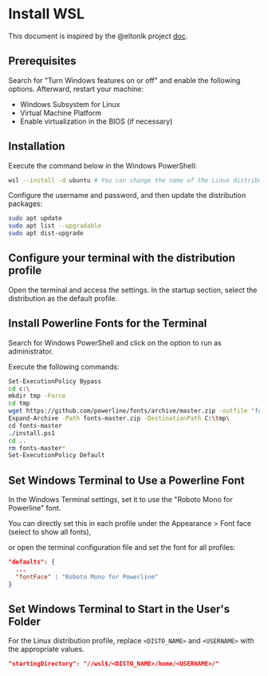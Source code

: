 # Install WSL

This document is inspired by the @eltonlk project [doc](https://github.com/eltonlk/docs).

## Prerequisites

Search for "Turn Windows features on or off" and enable the following options. Afterward, restart your machine:

- Windows Subsystem for Linux
- Virtual Machine Platform
- Enable virtualization in the BIOS (if necessary)

## Installation

Execute the command below in the Windows PowerShell:

```bash
wsl --install -d ubuntu # You can change the name of the Linux distribution to your preference
```

Configure the username and password, and then update the distribution packages:

```bash
sudo apt update
sudo apt list --upgradable
sudo apt dist-upgrade
```

## Configure your terminal with the distribution profile

Open the terminal and access the settings. In the startup section, select the distribution as the default profile.

## Install Powerline Fonts for the Terminal

Search for Windows PowerShell and click on the option to run as administrator.

Execute the following commands:

```bash
Set-ExecutionPolicy Bypass
cd c:\
mkdir tmp -Force
cd tmp
wget https://github.com/powerline/fonts/archive/master.zip -outfile "fonts-master.zip"
Expand-Archive -Path fonts-master.zip -DestinationPath C:\tmp\
cd fonts-master
./install.ps1
cd ..
rm fonts-master*
Set-ExecutionPolicy Default
```

## Set Windows Terminal to Use a Powerline Font

In the Windows Terminal settings, set it to use the "Roboto Mono for Powerline" font.

You can directly set this in each profile under the Appearance > Font face (select to show all fonts),

or open the terminal configuration file and set the font for all profiles:

```json
"defaults": {
  ...
  "fontFace" : "Roboto Mono for Powerline"
}
```

## Set Windows Terminal to Start in the User's Folder

For the Linux distribution profile, replace `<DISTO_NAME>` and `<USERNAME>` with the appropriate values.

```json
"startingDirectory": "//wsl$/<DISTO_NAME>/home/<USERNAME>/"
```
